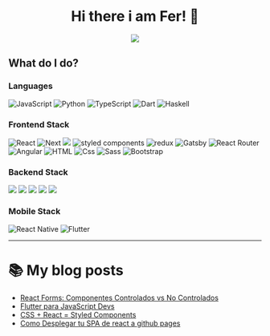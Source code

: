 <div align="center">
  <h1 align="center"> Hi there i am Fer! 👋 </h1>
  <!-- ![Image](https://i.imgur.com/CFWxKKb.png) -->
  <img src='https://github-readme-streak-stats.herokuapp.com/?user=devferx&theme=black-ice&hide_border=true&stroke=0000&background=0d1117'/>
  <!-- <img height="180em" src="https://github-readme-stats.vercel.app/api?username=devferx&count_private=true&show_icons=true&theme=radical" alt="github stats" /> -->
  <!-- <img[](url) height="180em" src="https://github-readme-stats.vercel.app/api/top-langs/?username=devferx&layout=compact&langs_count=7&theme=radical"/> -->
  <!-- ![github stats](https://github-readme-stats.vercel.app/api?username=devferx&count_private=true&show_icons=true&theme=buefy) -->
</div>

## What do I do?
### Languages
<p>
  <img alt="JavaScript" src="https://img.shields.io/badge/javascript-%23323330.svg?style=for-the-badge&logo=javascript&logoColor=%23F7DF1E" />
  <img alt="Python" src="https://img.shields.io/badge/Python-3776AB?logo=python&logoColor=FFF&style=for-the-badge" /> 
  <img alt="TypeScript" src="https://img.shields.io/badge/TypeScript-3178C6?logo=typescript&logoColor=white&style=for-the-badge" />
  <!-- <img alt="JavaScript" src="https://img.shields.io/badge/Javascript-F7DF1E?logo=javascript&logoColor=black&style=for-the-badge" /> -->
  <!-- <img alt="Python" src="https://img.shields.io/badge/Python-3776AB?logo=python&logoColor=white&style=for-the-badge" /> -->
  <img alt="Dart" src="https://img.shields.io/badge/Dart-0175C2?logo=dart&logoColor=white&style=for-the-badge" />
  <img alt="Haskell" src="https://img.shields.io/badge/Haskell-5e5086?style=for-the-badge&logo=haskell&logoColor=white" />
</p>

### Frontend Stack

<p>
  <img alt="React" src="https://img.shields.io/badge/React-20232A?style=for-the-badge&logo=react&logoColor=61DAFB">
  <!-- <img alt="React" src="https://img.shields.io/badge/React-61DAFB?logo=react&logoColor=white&style=for-the-badge" /> -->
  <img alt="Next" src="https://img.shields.io/badge/Next.js-000000?logo=next.js&logoColor=white&style=for-the-badge" />
  <!-- <img alt="React" src="https://img.shields.io/badge/ReactNative-20232a?style=for-the-badge&logo=react&logoColor=5bc8e7"> -->
  <!-- <img alt="Webpack" src="https://img.shields.io/badge/Webpack-8DD6F9?logo=webpack&logoColor=white&style=for-the-badge" /> -->
  <img src="https://img.shields.io/badge/tailwindcss-white?style=for-the-badge&logo=tailwindcss&logoColor=cyan" >
  <img alt="styled components" src="https://img.shields.io/badge/styled%20components-DB7093?logo=styled-components&logoColor=white&style=for-the-badge" />
  <img alt="redux" src="https://img.shields.io/badge/redux-764ABC?logo=redux&logoColor=white&style=for-the-badge" />
  <img alt="Gatsby" src="https://img.shields.io/badge/Gatsby-663399?logo=gatsby&logoColor=white&style=for-the-badge" />
  <img alt="React Router" src="https://img.shields.io/badge/React%20Router-CA4245?logo=React%20Router&logoColor=white&style=for-the-badge" />
  <img alt="Angular" src="https://img.shields.io/badge/Angular-DD0031?logo=angular&logoColor=white&style=for-the-badge" />
  <img alt="HTML" src="https://img.shields.io/badge/HTML-E34F26?logo=html5&logoColor=white&style=for-the-badge" />
  <img alt="Css" src="https://img.shields.io/badge/CSS-1572B6?logo=css3&logoColor=white&style=for-the-badge" />
  <img alt="Sass" src="https://img.shields.io/badge/Sass-CC6699?logo=sass&logoColor=white&style=for-the-badge" />
  <img alt="Bootstrap" src="https://img.shields.io/badge/bootstrap-563D7C?logo=bootstrap&logoColor=white&style=for-the-badge" />
</p>

### Backend Stack
<p>
  <img src="https://img.shields.io/badge/MongoDB-white?style=for-the-badge&logo=mongodb&logoColor=4EA94B">
  <img src="https://img.shields.io/badge/Express.js-000000?style=for-the-badge&logo=express&logoColor=white">
  <img src="https://img.shields.io/badge/Node.js-339933?style=for-the-badge&logo=nodedotjs&logoColor=white">
  <img src="https://img.shields.io/badge/mongoose-white?style=for-the-badge&logo=mongoose&logoColor=red">
  <img src="https://img.shields.io/badge/GraphQL-da0093?style=for-the-badge&logo=GraphQL&logoColor=white">
</p>

### Mobile Stack
<p>
  <img alt="React Native" src="https://img.shields.io/badge/React%20Native-20232a?style=for-the-badge&logo=react&logoColor=5bc8e7">
  <img alt="Flutter" src="https://img.shields.io/badge/Flutter-02569B?logo=flutter&logoColor=white&style=for-the-badge" />
</p>

<!--
### Send me a message!
<p>
<a href="https://twitter.com/devferx">
  <img
    alt="Twitter"
    src="https://img.shields.io/badge/Twitter-1DA1F2?logo=twitter&logoColor=white&style=for-the-badge"
  />
</a>
<a href="https://www.instagram.com/ferkki2/">
  <img
    alt="Instagram"
    src="https://img.shields.io/badge/Instagram-E4405F?logo=instagram&logoColor=white&style=for-the-badge"
  />
</a>
<a href="https://www.linkedin.com/in/devferx/">
  <img
    alt="Linkedin"
    src="https://img.shields.io/badge/linkedin-0077B5?logo=linkedin&logoColor=white&style=for-the-badge"
  />
</a>
<a href="https://www.youtube.com/channel/UCJhAc0msUlDXLrbGpMBriqA">
  <img
    alt="Youtube"
    src="https://img.shields.io/badge/youtube-FF0000?logo=youtube&logoColor=white&style=for-the-badge"
  />
</a>
</p>
-->

---

<!-- ### Github Stats -->

# 📚 My blog posts
- [React Forms: Componentes Controlados vs No Controlados](https://blog.scesi.umss.edu.bo/react-componentes-controlados-vs-no-controlados/)
- [Flutter para JavaScript Devs](https://devferx-blog.netlify.app/flutter-para-JavaScript-Devs)
- [CSS + React = Styled Components](https://devferx-blog.netlify.app/css+react-styled-components)
- [Como Desplegar tu SPA de react a github pages](https://devferx-blog.netlify.app/como-desplegar-tu-spa-de-react-a-github-pages)
<!-- - [De Web a Flutter](https://devferx-blog.netlify.app/de-web-a-flutter) -->

<!--
### Watch my contribution graph get eaten by the snake 🐍
<div align="center">
  <img src="https://github.com/devferx/devferx/blob/output/github-contribution-grid-snake.svg" alt="snake gif" />
</div>
-->
